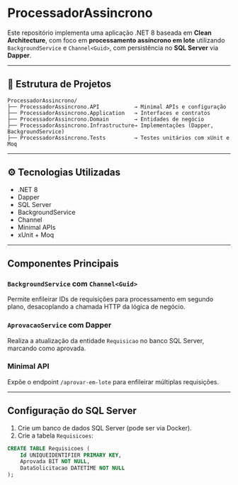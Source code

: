 # ProcessadorAssincrono

Este repositório implementa uma aplicação .NET 8 baseada em **Clean Architecture**, com foco em **processamento assíncrono em lote** utilizando `BackgroundService` e `Channel<Guid>`, com persistência no **SQL Server** via **Dapper**.

---

## 🧱 Estrutura de Projetos

```
ProcessadorAssincrono/
├── ProcessadorAssincrono.API           → Minimal APIs e configuração
├── ProcessadorAssincrono.Application   → Interfaces e contratos
├── ProcessadorAssincrono.Domain        → Entidades de negócio
├── ProcessadorAssincrono.Infrastructure→ Implementações (Dapper, BackgroundService)
├── ProcessadorAssincrono.Tests         → Testes unitários com xUnit e Moq
```
---

## ⚙️ Tecnologias Utilizadas

- .NET 8
- Dapper
- SQL Server
- BackgroundService
- Channel<Guid>
- Minimal APIs
- xUnit + Moq

---

## Componentes Principais

### `BackgroundService` com `Channel<Guid>`

Permite enfileirar IDs de requisições para processamento em segundo plano, desacoplando a chamada HTTP da lógica de negócio.

### `AprovacaoService` com Dapper

Realiza a atualização da entidade `Requisicao` no banco SQL Server, marcando como aprovada.

### Minimal API

Expõe o endpoint `/aprovar-em-lote` para enfileirar múltiplas requisições.

---

## Configuração do SQL Server

1. Crie um banco de dados SQL Server (pode ser via Docker).
2. Crie a tabela `Requisicoes`:

```sql
CREATE TABLE Requisicoes (
    Id UNIQUEIDENTIFIER PRIMARY KEY,
    Aprovada BIT NOT NULL,
    DataSolicitacao DATETIME NOT NULL
);